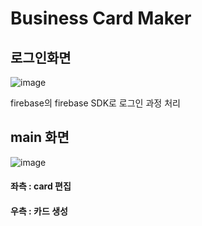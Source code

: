 # Business Card Maker

## 로그인화면
![image](https://user-images.githubusercontent.com/29043322/114352718-26ef6900-9ba7-11eb-91c7-03cf09d34e93.png)

firebase의 firebase SDK로 로그인 과정 처리

## main 화면
![image](https://user-images.githubusercontent.com/29043322/114346493-872ddd00-9b9e-11eb-9b52-6d02554b21a1.png)
#### 좌측 : card 편집
#### 우측 : 카드 생성
